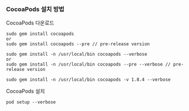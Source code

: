 ### CocoaPods 설치 방법

CocoaPods 다운로드

```
sudo gem install cocoapods
or
sudo gem install cocoapods --pre // pre-release version
```

```
sudo gem install -n /usr/local/bin cocoapods --verbose
or
sudo gem install -n /usr/local/bin cocoapods --pre --verbose // pre-release version
```

```
sudo gem install -n /usr/local/bin cocoapods -v 1.8.4 --verbose
```

CocoaPods 설치

```
pod setup --verbose
```
